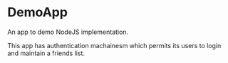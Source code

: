 # DemoApp
An app to demo NodeJS implementation.

This app has authentication machainesm which permits its users to login and maintain a friends list.